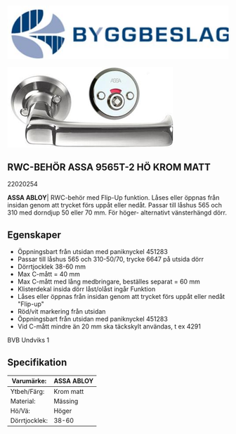 ![](_page_0_Picture_0.jpeg)

![](_page_0_Picture_1.jpeg)

## **RWC-BEHÖR ASSA 9565T-2 HÖ KROM MATT**

22020254

**ASSA ABLOY**| RWC-behör med Flip-Up funktion. Låses eller öppnas från insidan genom att trycket förs uppåt eller nedåt. Passar till låshus 565 och 310 med dorndjup 50 eller 70 mm. För höger- alternativt vänsterhängd dörr.

## Egenskaper

- Öppningsbart från utsidan med paniknyckel 451283
- Passar till låshus 565 och 310-50/70, trycke 6647 på utsida dörr
- Dörrtjocklek 38-60 mm
- Max C-mått = 40 mm
- Max C-mått med lång medbringare, beställes separat = 60 mm
- Klisterdekal insida dörr låst/olåst ingår Funktion
- Låses eller öppnas från insidan genom att trycket förs uppåt eller nedåt "Flip-up"
- Röd/vit markering från utsidan
- Öppningsbart från utsidan med paniknyckel 451283
- Vid C-mått mindre än 20 mm ska täckskylt användas, t ex 4291

BVB Undviks 1

## **Specifikation**

| Varumärke:    | ASSA ABLOY |
|---------------|------------|
| Ytbeh/Färg:   | Krom matt  |
| Material:     | Mässing    |
| Hö/Vä:        | Höger      |
| Dörrtjocklek: | 38-60      |